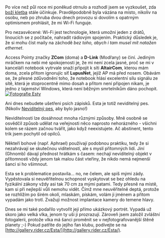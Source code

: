 <!-- dcterms:identifier = riderweblog#127 -->
<!-- dcterms:title = O zlomené kletbě a neviditelném psu -->
<!-- np9:categoryId = 3 -->
<!-- x4w:category = Vlci -->
<!-- np9:authorId = 1 -->
<!-- np9:authorEmail = michal.valasek@altairis.cz -->
<!-- dcterms:creator = Michal Altair Valášek -->
<!-- dcterms:created = 2004-01-23T04:46:08+01:00 -->
<!-- dcterms:date = 2004-01-23T04:46:08+01:00 -->

Po více než půl roce mi poněkud otrnulo a rozhodl jsem se vyzkoušet, zda [boží kletba](http://weblog.rider.cz/ShowRecord.aspx?day=20030603) stále účinkuje. Pravděpodobně byla vázána na místo, nikoliv na osobu, neb po zhruba dvou dnech provozu si dovolím s opatrným optimismem prohlásit, že mi Wi-Fi funguje.

Pro nezasvěcené: Wi-Fi jest technologie, která umožní jeden z drátů, linoucích se z počítače, nahradit rádiovým spojením. Praktický důsledek je, že si mohu číst maily na záchodě *bez toho, abych i tam musel mít natažen ethernet*.

Access Pointy značky **ZCom** (doma) a **D-Link** (Modřany) se činí. Jediným mráčkem na nebi mé spokojenosti je, že mi není zcela jasné, proč se mi v kanceláři notebook vytrvale snaží připojit k síti **AltairCom**, kterou mám doma, zcela přitom ignorujíc síť **LupusNet**, jejíž AP má před nosem. Obávám se, že přesné zdůvodnění toho, že notebook hlásí excelentní sílu signálu ze sítě, která je stoprocentně mimo dosah a přitom není připojen nikam, je jedno z tajemství Windows, která není běžným smrtelníkům dáno pochopit.
[![Fotografie Esty](http://gallery.rider.cz/Esta/20040122-154704-0000.jpg?w=300&h=400 "Ukázkový portrét Esty Kanýčo")](http://gallery.rider.cz/Esta/) 

Ani dnes nebudete ušetřeni psích zápisků. Esta je totiž neviditelný pes. (Nikoliv [Neviditelný pes](http://www.neviditelnypes.cz/), aby bylo jasno!)

Neviditelnosti lze dosáhnout mnoha různými způsoby. Mně osobně se osvědčil způsob udělat na veřejnosti něco naprosto nehorázného - všichni kolem se rázem začnou tvářit, jako když neexistujete. Ač abstinent, tento trik jsem pochytil od opilců.

Někteří bohové (např. Aphrael) používají podobnou praktiku, tedy že si nezahrávají se skutečnou viditelností, ale s myslí přítomných lidí. Jiní (Ghnomb) dávají přednost hrátkám s časem: nechají neviditelný objekt v přítomnosti vždy jenom tak malou část vteřiny, že nikdo nemá nejmenší šanci si ho všimnout.

Esta se k problematice postavila... no, ne čelem, ale spíš mými zády. Vypěstovala si neuvěřitelnou schopnost vyskytovat se bez ohledu na fyzikální zákony vždy asi tak 70 cm za mými patami. Tedy přesně na místě, kam si při nejlepší vůli nemohu vidět. Čímž mne neuvěřitelně deptá, protože se rozhlížím po širém okolí, mlaskám, pískám, volám ji jménem a přitom vypadám jako trotl. Zvažuji možnost implantace kamery do temene hlavy.

Dnes se mi také podařilo vytvořit její přímo ukázkový portrét. Vypadá už skoro jako velká vlka, jenom ty uši ji prozrazují. Zároveň jsem založil zvláštní fotogalerii, protože vlka má šanci proměnit se v nejfotografovanější štěně planety ;-) Pokud patříte do jejího fan klubu, podívejte se na [http://gallery.rider.cz/Esta/](http://gallery.rider.cz/Esta/).